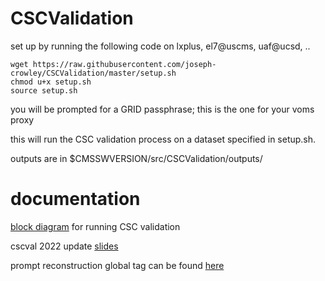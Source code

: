 # CSCValidation

set up by running the following code on lxplus, el7@uscms, uaf@ucsd, .. 
```
wget https://raw.githubusercontent.com/joseph-crowley/CSCValidation/master/setup.sh
chmod u+x setup.sh
source setup.sh
```

you will be prompted for a GRID passphrase; this is the one for your voms proxy

this will run the CSC validation process on a dataset specified in setup.sh.

outputs are in $CMSSWVERSION/src/CSCValidation/outputs/

# documentation
[block diagram](https://drive.google.com/file/d/1X_CnJtG0em5o13slPdH0YF1PPipN2SkT/view?usp=sharing) for running CSC validation

cscval 2022 update [slides](https://docs.google.com/presentation/d/1xdZkySBoruQWN56ST2SQkPRaijjsJHeLGUNKfosaNlE/edit?usp=sharing)

prompt reconstruction global tag can be found [here](https://twiki.cern.ch/twiki/bin/view/CMSPublic/SWGuideFrontierConditions#Global_Tags_for_Data_Taking)

